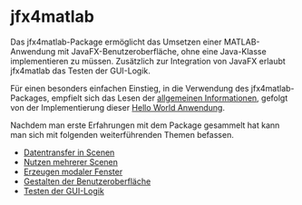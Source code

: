 # jfx4matlab
Das jfx4matlab-Package ermöglicht das Umsetzen einer MATLAB-Anwendung mit JavaFX-Benutzeroberfläche, ohne eine Java-Klasse implementieren zu müssen. Zusätzlich zur Integration von JavaFX erlaubt jfx4matlab das Testen der GUI-Logik.  

Für einen besonders einfachen Einstieg, in die Verwendung des jfx4matlab-Packages, empfielt sich das Lesen der  [allgemeinen Informationen](doc/GeneralInformation/GeneralInformation.md), gefolgt von der Implementierung dieser [Hello World Anwendung](doc/HelloWorld/HelloWorld.md).

Nachdem man erste Erfahrungen mit dem Package gesammelt hat kann man sich mit folgenden weiterführenden Themen befassen.
- [Datentransfer in Scenen](doc/Datatransfer/Datatransfer.md)
- [Nutzen mehrerer Scenen](doc/MultipleScenes/MultipleScenes.md)
- [Erzeugen modaler Fenster](doc/ModalStages/ModalStages.md)
- [Gestalten der Benutzeroberfläche](doc/StyleGui/StyleGui.md)
- [Testen der GUI-Logik](doc/TestGuiLogic/TestGuiLogic.md)
